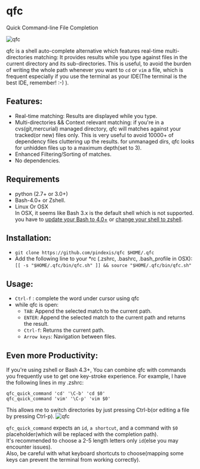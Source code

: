 # qfc
Quick Command-line File Completion

![qfc](https://cloud.githubusercontent.com/assets/2557967/8640880/582cb8fe-28ff-11e5-9753-41464dda938e.gif)

qfc is a shell auto-complete alternative which features real-time multi-directories matching: It provides results  while you type against files in the current directory and its sub-directories.
This is useful, to avoid the burden of writing the whole path whenever you want to `cd` or `vim` a file, which is frequent especially if you use the terminal as your IDE(The terminal is the best IDE, remember! :-) ).


## Features:
- Real-time matching: Results are displayed while you type.
- Multi-directories && Context relevant matching: if you're in a cvs(git,mercurial) managed directory, qfc will matches against your tracked(or new) files only. This is very useful to avoid 10000+ of dependency files cluttering up the results. for unmanaged dirs, qfc looks for unhidden files up to a maximum depth(set to 3).
- Enhanced Filtering/Sorting of matches.
- No dependencies.


## Requirements
- python (2.7+ or 3.0+)
- Bash-4.0+ or Zshell.
- Linux Or OSX  
In OSX, it seems like Bash 3.x is the default shell which is not supported. you have to [update your Bash to 4.0+](http://apple.stackexchange.com/a/24635) or [change your shell to zshell](http://stackoverflow.com/a/1822126/1117720).


## Installation:
- `git clone https://github.com/pindexis/qfc $HOME/.qfc`
- Add the following line to your *rc (.zshrc, .bashrc, .bash_profile in OSX):  
    `[[ -s "$HOME/.qfc/bin/qfc.sh" ]] && source "$HOME/.qfc/bin/qfc.sh"`


## Usage:
- `Ctrl-f` : complete the word under cursor using qfc
- while qfc is open:
    - `TAB`: Append the selected match to the current path.
    - `ENTER`: Append the selected match to the current path and returns the result.
    - `Ctrl-f`: Returns the current path.
    - `Arrow keys`: Navigation between files.


## Even more Productivity:
If you're using zshell or Bash 4.3+, You can combine qfc with commands you frequently use to get one key-stroke experience. For example, I have the following lines in my .zshrc:
```
qfc_quick_command 'cd' '\C-b' 'cd $0'
qfc_quick_command 'vim' '\C-p' 'vim $0'
```
This allows me to switch directories by just pressing Ctrl-b(or editing a file by pressing Ctrl-p).
![qfc](https://cloud.githubusercontent.com/assets/2557967/8654777/78534320-2984-11e5-8684-f18709af0748.gif)

`qfc_quick_command` expects an `id`, `a shortcut`, and a command with `$0` placeholder(which will be replaced with the completion path).  
It's recommended to choose a 2-5 length letters only `id`(else you may encounter issues).  
Also, be careful with what keyboard shortcuts to choose(mapping some keys can prevent the terminal from working correctly).
